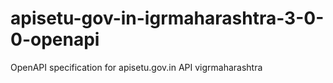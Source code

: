 # apisetu-gov-in-igrmaharashtra-3-0-0-openapi
OpenAPI specification for apisetu.gov.in API vigrmaharashtra
